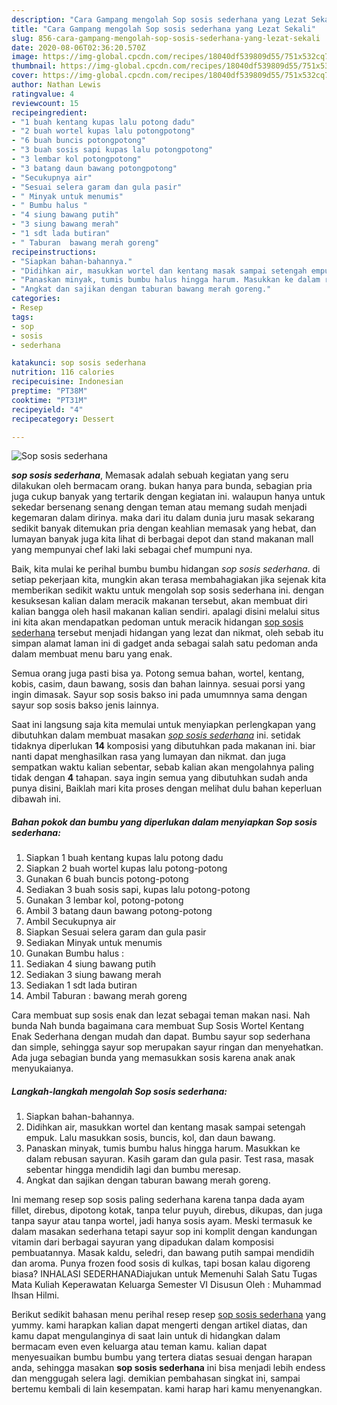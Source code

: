 ```yaml
---
description: "Cara Gampang mengolah Sop sosis sederhana yang Lezat Sekali"
title: "Cara Gampang mengolah Sop sosis sederhana yang Lezat Sekali"
slug: 856-cara-gampang-mengolah-sop-sosis-sederhana-yang-lezat-sekali
date: 2020-08-06T02:36:20.570Z
image: https://img-global.cpcdn.com/recipes/18040df539809d55/751x532cq70/sop-sosis-sederhana-foto-resep-utama.jpg
thumbnail: https://img-global.cpcdn.com/recipes/18040df539809d55/751x532cq70/sop-sosis-sederhana-foto-resep-utama.jpg
cover: https://img-global.cpcdn.com/recipes/18040df539809d55/751x532cq70/sop-sosis-sederhana-foto-resep-utama.jpg
author: Nathan Lewis
ratingvalue: 4
reviewcount: 15
recipeingredient:
- "1 buah kentang kupas lalu potong dadu"
- "2 buah wortel kupas lalu potongpotong"
- "6 buah buncis potongpotong"
- "3 buah sosis sapi kupas lalu potongpotong"
- "3 lembar kol potongpotong"
- "3 batang daun bawang potongpotong"
- "Secukupnya air"
- "Sesuai selera garam dan gula pasir"
- " Minyak untuk menumis"
- " Bumbu halus "
- "4 siung bawang putih"
- "3 siung bawang merah"
- "1 sdt lada butiran"
- " Taburan  bawang merah goreng"
recipeinstructions:
- "Siapkan bahan-bahannya."
- "Didihkan air, masukkan wortel dan kentang masak sampai setengah empuk. Lalu masukkan sosis, buncis, kol, dan daun bawang."
- "Panaskan minyak, tumis bumbu halus hingga harum. Masukkan ke dalam rebusan sayuran. Kasih garam dan gula pasir. Test rasa, masak sebentar hingga mendidih lagi dan bumbu meresap."
- "Angkat dan sajikan dengan taburan bawang merah goreng."
categories:
- Resep
tags:
- sop
- sosis
- sederhana

katakunci: sop sosis sederhana 
nutrition: 116 calories
recipecuisine: Indonesian
preptime: "PT38M"
cooktime: "PT31M"
recipeyield: "4"
recipecategory: Dessert

---
```



![Sop sosis sederhana](https://img-global.cpcdn.com/recipes/18040df539809d55/751x532cq70/sop-sosis-sederhana-foto-resep-utama.jpg)

<b><i>sop sosis sederhana</i></b>, Memasak adalah sebuah kegiatan yang seru dilakukan oleh bermacam orang. bukan hanya para bunda, sebagian pria juga cukup banyak yang tertarik dengan kegiatan ini. walaupun hanya untuk sekedar bersenang senang dengan teman atau memang sudah menjadi kegemaran dalam dirinya. maka dari itu dalam dunia juru masak sekarang sedikit banyak ditemukan pria dengan keahlian memasak yang hebat, dan lumayan banyak juga kita lihat di berbagai depot dan stand makanan mall yang mempunyai chef laki laki sebagai chef mumpuni nya.

Baik, kita mulai ke perihal bumbu bumbu hidangan <i>sop sosis sederhana</i>. di setiap pekerjaan kita, mungkin akan terasa membahagiakan jika sejenak kita memberikan sedikit waktu untuk mengolah sop sosis sederhana ini. dengan kesuksesan kalian dalam meracik makanan tersebut, akan membuat diri kalian bangga oleh hasil makanan kalian sendiri. apalagi disini melalui situs ini kita akan mendapatkan pedoman untuk meracik hidangan <u>sop sosis sederhana</u> tersebut menjadi hidangan yang lezat dan nikmat, oleh sebab itu simpan alamat laman ini di gadget anda sebagai salah satu pedoman anda dalam membuat menu baru yang enak.

Semua orang juga pasti bisa ya. Potong semua bahan, wortel, kentang, kobis, casim, daun bawang, sosis dan bahan lainnya. sesuai porsi yang ingin dimasak. Sayur sop sosis bakso ini pada umumnnya sama dengan sayur sop sosis bakso jenis lainnya.


Saat ini langsung saja kita memulai untuk menyiapkan perlengkapan yang dibutuhkan dalam membuat masakan <u><i>sop sosis sederhana</i></u> ini. setidak tidaknya diperlukan <b>14</b> komposisi yang dibutuhkan pada makanan ini. biar nanti dapat menghasilkan rasa yang lumayan dan nikmat. dan juga sempatkan waktu kalian sebentar, sebab kalian akan mengolahnya paling tidak dengan <b>4</b> tahapan. saya ingin semua yang dibutuhkan sudah anda punya disini, Baiklah mari kita proses dengan melihat dulu bahan keperluan dibawah ini.

<!--inarticleads1-->

##### Bahan pokok dan bumbu yang diperlukan dalam menyiapkan Sop sosis sederhana:

1. Siapkan 1 buah kentang kupas lalu potong dadu
1. Siapkan 2 buah wortel kupas lalu potong-potong
1. Gunakan 6 buah buncis potong-potong
1. Sediakan 3 buah sosis sapi, kupas lalu potong-potong
1. Gunakan 3 lembar kol, potong-potong
1. Ambil 3 batang daun bawang potong-potong
1. Ambil Secukupnya air
1. Siapkan Sesuai selera garam dan gula pasir
1. Sediakan  Minyak untuk menumis
1. Gunakan  Bumbu halus :
1. Sediakan 4 siung bawang putih
1. Sediakan 3 siung bawang merah
1. Sediakan 1 sdt lada butiran
1. Ambil  Taburan : bawang merah goreng


Cara membuat sup sosis enak dan lezat sebagai teman makan nasi. Nah bunda Nah bunda bagaimana cara membuat Sup Sosis Wortel Kentang Enak Sederhana dengan mudah dan dapat. Bumbu sayur sop sederhana dan simple, sehingga sayur sop merupakan sayur ringan dan menyehatkan. Ada juga sebagian bunda yang memasukkan sosis karena anak anak menyukaianya. 

<!--inarticleads2-->

##### Langkah-langkah mengolah Sop sosis sederhana:

1. Siapkan bahan-bahannya.
1. Didihkan air, masukkan wortel dan kentang masak sampai setengah empuk. Lalu masukkan sosis, buncis, kol, dan daun bawang.
1. Panaskan minyak, tumis bumbu halus hingga harum. Masukkan ke dalam rebusan sayuran. Kasih garam dan gula pasir. Test rasa, masak sebentar hingga mendidih lagi dan bumbu meresap.
1. Angkat dan sajikan dengan taburan bawang merah goreng.


Ini memang resep sop sosis paling sederhana karena tanpa dada ayam fillet, direbus, dipotong kotak, tanpa telur puyuh, direbus, dikupas, dan juga tanpa sayur atau tanpa wortel, jadi hanya sosis ayam. Meski termasuk ke dalam masakan sederhana tetapi sayur sop ini komplit dengan kandungan vitamin dari berbagai sayuran yang dipadukan dalam komposisi pembuatannya. Masak kaldu, seledri, dan bawang putih sampai mendidih dan aroma. Punya frozen food sosis di kulkas, tapi bosan kalau digoreng biasa? INHALASI SEDERHANADiajukan untuk Memenuhi Salah Satu Tugas Mata Kuliah Keperawatan Keluarga Semester VI Disusun Oleh : Muhammad Ihsan Hilmi. 

Berikut sedikit bahasan menu perihal resep resep <u>sop sosis sederhana</u> yang yummy. kami harapkan kalian dapat mengerti dengan artikel diatas, dan kamu dapat mengulanginya di saat lain untuk di hidangkan dalam bermacam even even keluarga atau teman kamu. kalian dapat menyesuaikan bumbu bumbu yang tertera diatas sesuai dengan harapan anda, sehingga masakan <b>sop sosis sederhana</b> ini bisa menjadi lebih endess dan menggugah selera lagi. demikian pembahasan singkat ini, sampai bertemu kembali di lain kesempatan. kami harap hari kamu menyenangkan.
